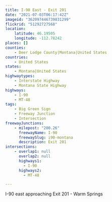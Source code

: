 ```yaml
---
title: I-90 East - Exit 201
date: "2021-07-03T06:17:42Z"
imageid: "362097446739831299"
flickrid: "51292727568"
location:
    latitude: 46.19505
    longitude: -112.78242
places: []
counties:
    - Deer Lodge County|Montana|United States
countries:
    - United States
states:
    - Montana|United States
highwaytypes:
    - Interstate Highway
    - Montana State Highway
highways:
    - I-90
    - MT-48
tags:
    - Big Green Sign
    - Freeway Junction
    - Intersection
freewayJunctions:
    - milepost: "200.26"
      freewayName: I-90
      freewaySlug: i90-montana
      description: Exit 201
intersections:
    - overlap1: null
      overlap2: null
      highways1:
        - I-90
      highways2:
        - MT-48

---
```

I-90 east approaching Exit 201 - Warm Springs